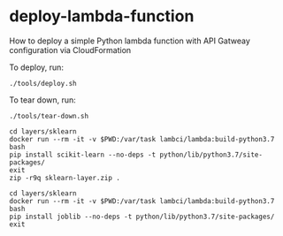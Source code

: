 # deploy-lambda-function

How to deploy a simple Python lambda function with API Gatweay configuration via CloudFormation

To deploy, run:

`./tools/deploy.sh`

To tear down, run:

`./tools/tear-down.sh`

```
cd layers/sklearn
docker run --rm -it -v $PWD:/var/task lambci/lambda:build-python3.7 bash
pip install scikit-learn --no-deps -t python/lib/python3.7/site-packages/
exit
zip -r9q sklearn-layer.zip .

cd layers/sklearn
docker run --rm -it -v $PWD:/var/task lambci/lambda:build-python3.7 bash
pip install joblib --no-deps -t python/lib/python3.7/site-packages/
exit

```
